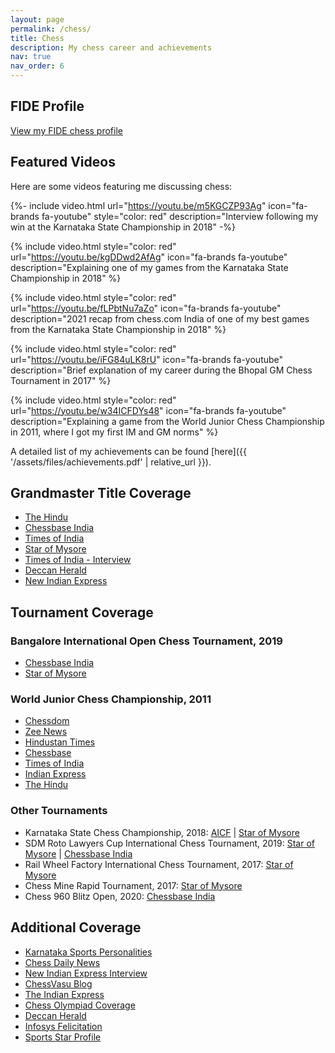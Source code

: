 ```yaml
---
layout: page
permalink: /chess/
title: Chess
description: My chess career and achievements
nav: true
nav_order: 6
---
```


## FIDE Profile
[View my FIDE chess profile](https://ratings.fide.com/profile/5038448)

## Featured Videos
Here are some videos featuring me discussing chess:

{%- include video.html url="https://youtu.be/m5KGCZP93Ag" icon="fa-brands fa-youtube" style="color: red" description="Interview following my win at the Karnataka State Championship in 2018" -%}

{% include video.html style="color: red" url="https://youtu.be/kgDDwd2AfAg" icon="fa-brands fa-youtube" description="Explaining one of my games from the Karnataka State Championship in 2018" %}

{% include video.html style="color: red" url="https://youtu.be/fLPbtNu7aZo" icon="fa-brands fa-youtube" description="2021 recap from chess.com India of one of my best games from the Karnataka State Championship in 2018" %}

{% include video.html style="color: red" url="https://youtu.be/iFG84uLK8rU" icon="fa-brands fa-youtube" description="Brief explanation of my career during the Bhopal GM Chess Tournament in 2017" %}

{% include video.html style="color: red" url="https://youtu.be/w34ICFDYs48" icon="fa-brands fa-youtube" description="Explaining a game from the World Junior Chess Championship in 2011, where I got my first IM and GM norms" %}

A detailed list of my achievements can be found [here]({{ '/assets/files/achievements.pdf' | relative_url }}).

## Grandmaster Title Coverage
- [The Hindu](https://www.thehindu.com/sport/other-sports/girish-koushik-is-indias-63rd-grandmaster/article28137945.ece)
- [Chessbase India](https://www.chessbase.in/news/Girih-Koushik-becomes-Indias-63rd-GM)
- [Times of India](https://timesofindia.indiatimes.com/sports/chess/girish-koushik-becomes-indias-63rd-grandmaster/articleshow/69945826.cms)
- [Star of Mysore](https://starofmysore.com/mysurus-girish-koushik-becomes-indias-63rd-grand-master/)
- [Times of India - Interview](https://timesofindia.indiatimes.com/city/mysuru/becoming-grandmaster-is-a-dream-come-true-girish-a-koushik/articleshow/69989690.cms)
- [Deccan Herald](https://www.deccanherald.com/sports/other-sports/academics-to-chess-the-many-moves-of-a-gm-742802.html)
- [New Indian Express](https://www.newindianexpress.com/cities/bengaluru/2019/jun/27/22-yr-old-becomes-third-grandmaster-from-karnataka--1995816.html)

## Tournament Coverage

### Bangalore International Open Chess Tournament, 2019
- [Chessbase India](https://www.chessbase.in/news/Girish-Koushik-wins-Bangalore-Open-3)
- [Star of Mysore](https://starofmysore.com/bangalore-open-3-fide-rating-chess-tourney-girish-koushik-wins-title/)

### World Junior Chess Championship, 2011
- [Chessdom](https://www.chessdom.com/14-year-old-girish-koushik-profiled-in-the-hindu/)
- [Zee News](https://zeenews.india.com/sports/others/girish-koushik-in-joint-lead-with-hovhannisyan_725467.html/amp)
- [Hindustan Times](https://www.hindustantimes.com/other/koushik-in-lead-in-world-junior-chess/story-8VpOmHgaIDRoOyDhdynyMP.html)
- [Chessbase](https://en.chessbase.com/post/world-junior-girish-leads-with-maiden-gm-norm-2732-performance)
- [Times of India](https://timesofindia.indiatimes.com/sports/chess/Girish-Koushik-jumps-to-second-spot-in-world-junior-chess/articleshow/9544350.cms)
- [Indian Express](https://www.newindianexpress.com/sport/2011/aug/11/girishs-dream-run-continues-280505.html)
- [The Hindu](https://www.thehindu.com/sport/other-sports/girish-and-saranya-record-upset-wins/article2333661.ece)

### Other Tournaments
- Karnataka State Chess Championship, 2018: [AICF](https://aicf.in/girish-wins-akshayakalpa-karnataka-state/) \| [Star of Mysore](https://starofmysore.com/akshayakalpa-karnataka-state-open-chess-girish-koushik-triumphs/)
- SDM Roto Lawyers Cup International Chess Tournament, 2019: [Star of Mysore](https://starofmysore.com/sdm-roto-lawyers-cup-international-chess-girish-koushik-clinches-title/) \| [Chessbase India](https://chessbase.in/news/Girish-Koushik-wins-SDM-Roto-Lawyers-Cup-2019)
- Rail Wheel Factory International Chess Tournament, 2017: [Star of Mysore](https://starofmysore.com/3rd-rail-wheel-factory-international-fide-open-rating-chess-girish-koushik-scores-gm-laxman/)
- Chess Mine Rapid Tournament, 2017: [Star of Mysore](https://starofmysore.com/chessmine-open-fide-rated-rapid-chess-tournament-city-lad-im-girish-koushik-finishes-third/)
- Chess 960 Blitz Open, 2020: [Chessbase India](https://chessbase.in/news/Girish-Koushik-Glorious-in-M-D-Bhagwat-Memorial-Chess960-Online-Blitz-Open)

## Additional Coverage
- [Karnataka Sports Personalities](https://www.karnataka.com/personalities/girish-koushik/)
- [Chess Daily News](https://chessdailynews.com/champion-chess-player-girish-koushik/)
- [New Indian Express Interview](https://www.newindianexpress.com/cities/bengaluru/2011/apr/21/girish-koushik-confident-of-doing-better-246500.html)
- [ChessVasu Blog](https://chessvasu.blogspot.com/2011/05/girish-koushik-monnisha-nandhidhaa.html)
- [The Indian Express](https://indianexpress.com/article/cities/delhi/madhurima-girish-maintain-lead/)
- [Chess Olympiad Coverage](https://www.chessbase.in/news/Torch-Relay-for-44th-Chess-Olympiad-Day-29-31-report)
- [Deccan Herald](https://www.deccanherald.com/sports/girish-ready-bigger-challenges-2374669)
- [Infosys Felicitation](https://chessbase.in/news/Karnatakas-third-and-Indias-63rd-GM-Girish-Koushik-gets-felicitated-by-Infosys)
- [Sports Star Profile](https://sportstar.thehindu.com/chess/girish-koushik-grandmaster-balaton-international-chess-festival/article28137838.ece) 
